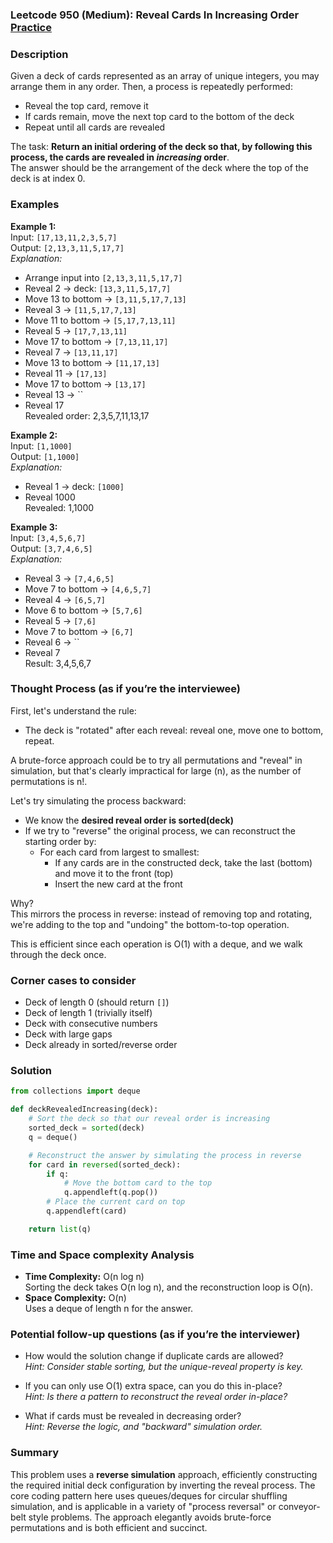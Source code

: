 ### Leetcode 950 (Medium): Reveal Cards In Increasing Order [Practice](https://leetcode.com/problems/reveal-cards-in-increasing-order)

### Description  
Given a deck of cards represented as an array of unique integers, you may arrange them in any order. Then, a process is repeatedly performed:  
- Reveal the top card, remove it  
- If cards remain, move the next top card to the bottom of the deck  
- Repeat until all cards are revealed  

The task: **Return an initial ordering of the deck so that, by following this process, the cards are revealed in *increasing* order**.  
The answer should be the arrangement of the deck where the top of the deck is at index 0.

### Examples  

**Example 1:**  
Input: `[17,13,11,2,3,5,7]`  
Output: `[2,13,3,11,5,17,7]`  
*Explanation:*
- Arrange input into `[2,13,3,11,5,17,7]`  
- Reveal 2 → deck: `[13,3,11,5,17,7]`  
- Move 13 to bottom → `[3,11,5,17,7,13]`  
- Reveal 3 → `[11,5,17,7,13]`  
- Move 11 to bottom → `[5,17,7,13,11]`  
- Reveal 5 → `[17,7,13,11]`  
- Move 17 to bottom → `[7,13,11,17]`  
- Reveal 7 → `[13,11,17]`  
- Move 13 to bottom → `[11,17,13]`  
- Reveal 11 → `[17,13]`  
- Move 17 to bottom → `[13,17]`  
- Reveal 13 → ``  
- Reveal 17  
Revealed order: 2,3,5,7,11,13,17

**Example 2:**  
Input: `[1,1000]`  
Output: `[1,1000]`  
*Explanation:*
- Reveal 1 → deck: `[1000]`
- Reveal 1000  
Revealed: 1,1000

**Example 3:**  
Input: `[3,4,5,6,7]`  
Output: `[3,7,4,6,5]`  
*Explanation:*
- Reveal 3 → `[7,4,6,5]`  
- Move 7 to bottom → `[4,6,5,7]`
- Reveal 4 → `[6,5,7]`
- Move 6 to bottom → `[5,7,6]`
- Reveal 5 → `[7,6]`
- Move 7 to bottom → `[6,7]`
- Reveal 6 → ``
- Reveal 7  
Result: 3,4,5,6,7

### Thought Process (as if you’re the interviewee)  

First, let's understand the rule:  
- The deck is "rotated" after each reveal: reveal one, move one to bottom, repeat.

A brute-force approach could be to try all permutations and "reveal" in simulation, but that's clearly impractical for large \(n\), as the number of permutations is n!.

Let's try simulating the process backward:  
- We know the **desired reveal order is sorted(deck)**
- If we try to "reverse" the original process, we can reconstruct the starting order by:
  - For each card from largest to smallest:
    - If any cards are in the constructed deck, take the last (bottom) and move it to the front (top)
    - Insert the new card at the front

Why?  
This mirrors the process in reverse: instead of removing top and rotating, we're adding to the top and "undoing" the bottom-to-top operation.

This is efficient since each operation is O(1) with a deque, and we walk through the deck once.

### Corner cases to consider  
- Deck of length 0 (should return `[]`)
- Deck of length 1 (trivially itself)
- Deck with consecutive numbers
- Deck with large gaps
- Deck already in sorted/reverse order

### Solution

```python
from collections import deque

def deckRevealedIncreasing(deck):
    # Sort the deck so that our reveal order is increasing
    sorted_deck = sorted(deck)
    q = deque()

    # Reconstruct the answer by simulating the process in reverse
    for card in reversed(sorted_deck):
        if q:
            # Move the bottom card to the top
            q.appendleft(q.pop())
        # Place the current card on top
        q.appendleft(card)

    return list(q)
```

### Time and Space complexity Analysis  

- **Time Complexity:** O(n log n)  
  Sorting the deck takes O(n log n), and the reconstruction loop is O(n).
- **Space Complexity:** O(n)  
  Uses a deque of length n for the answer.

### Potential follow-up questions (as if you’re the interviewer)  

- How would the solution change if duplicate cards are allowed?  
  *Hint: Consider stable sorting, but the unique-reveal property is key.*

- If you can only use O(1) extra space, can you do this in-place?  
  *Hint: Is there a pattern to reconstruct the reveal order in-place?*

- What if cards must be revealed in decreasing order?  
  *Hint: Reverse the logic, and "backward" simulation order.*

### Summary
This problem uses a **reverse simulation** approach, efficiently constructing the required initial deck configuration by inverting the reveal process. The core coding pattern here uses queues/deques for circular shuffling simulation, and is applicable in a variety of "process reversal" or conveyor-belt style problems. The approach elegantly avoids brute-force permutations and is both efficient and succinct.